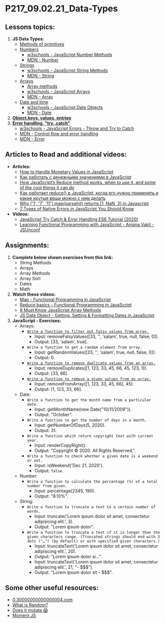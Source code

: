 # P217_09.02.21_Data-Types

## Lessons topics:

1. **JS Data Types:**
   - [Methods of primitives](https://javascript.info/primitives-methods)
   - [Numbers](https://javascript.info/number)
     - [w3schools - JavaScript Number Methods](https://www.w3schools.com/js/js_number_methods.asp)
     - [MDN - Number](https://developer.mozilla.org/en-US/docs/Web/JavaScript/Reference/Global_Objects/Number)
   - [Strings](https://javascript.info/string)
     - [w3schools - JavaScript String Methods](https://www.w3schools.com/js/js_string_methods.asp)
     - [MDN - String](https://developer.mozilla.org/en-US/docs/Web/JavaScript/Reference/Global_Objects/String)
   - [Arrays](https://javascript.info/array)
     - [Array methods](https://javascript.info/array-methods)
     - [w3schools - JavaScript Arrays](https://www.w3schools.com/js/js_arrays.asp)
     - [MDN - Array](https://developer.mozilla.org/en-US/docs/Web/JavaScript/Reference/Global_Objects/Array)
   - [Date and time](https://javascript.info/date)
     - [w3schools - JavaScript Date Objects](https://www.w3schools.com/js/js_dates.asp)
     - [MDN - Date](https://developer.mozilla.org/en-US/docs/Web/JavaScript/Reference/Global_Objects/Date)
2. **[Object.keys, values, entries](https://javascript.info/keys-values-entries)**
3. **[Error handling, "try..catch"](https://javascript.info/try-catch)**
     - [w3schools - JavaScript Errors - Throw and Try to Catch](https://www.w3schools.com/js/js_errors.asp)
     - [MDN - Control flow and error handling](https://developer.mozilla.org/en-US/docs/Web/JavaScript/Reference/Global_Objects/Date)
     - [MDN - Error](https://developer.mozilla.org/en-US/docs/Web/JavaScript/Reference/Global_Objects/Error)

## Articles to Read and additional videos:

- **Articles:**
  - [How to Handle Monetary Values in JavaScript](https://frontstuff.io/how-to-handle-monetary-values-in-javascript)
  - [Как работать с денежными значениями в JavaScript](https://medium.com/devschacht/how-to-handle-monetary-values-in-javascript-bb0706840f0e)
  - [How JavaScript’s Reduce method works, when to use it, and some of the cool things it can do](https://medium.com/free-code-camp/reduce-f47a7da511a9)
  - [Как работает reduce() в JavaScript, когда его нужно применять и какие крутые вещи можно с ним делать](https://medium.com/@stasonmars/%D0%BA%D0%B0%D0%BA-%D1%80%D0%B0%D0%B1%D0%BE%D1%82%D0%B0%D0%B5%D1%82-reduce-%D0%B2-javascript-%D0%BA%D0%BE%D0%B3%D0%B4%D0%B0-%D0%B5%D0%B3%D0%BE-%D0%BD%D1%83%D0%B6%D0%BD%D0%BE-%D0%BF%D1%80%D0%B8%D0%BC%D0%B5%D0%BD%D1%8F%D1%82%D1%8C-%D0%B8-%D0%BA%D0%B0%D0%BA%D0%B8%D0%B5-%D0%BA%D1%80%D1%83%D1%82%D1%8B%D0%B5-%D0%B2%D0%B5%D1%89%D0%B8-%D0%BC%D0%BE%D0%B6%D0%BD%D0%BE-%D1%81-%D0%BD%D0%B8%D0%BC-b650c397bee6)
  - [Why ['1', '7', '11'].map(parseInt) returns [1, NaN, 3] in Javascript](https://medium.com/dailyjs/parseint-mystery-7c4368ef7b21)
  - [7 Types of Native Errors in JavaScript You Should Know](https://blog.bitsrc.io/types-of-native-errors-in-javascript-you-must-know-b8238d40e492)
- **Videos:**
  - [JavaScript Try Catch & Error Handling ES6 Tutorial (2020)](https://youtu.be/ye-aIwGJKNg)
  - [Learning Functional Programming with JavaScript - Anjana Vakil - JSUnconf](https://youtu.be/e-5obm1G_FY)

## Assignments:

1. **Complete below shown exercises from this link:**
   - String Methods
   - Arrays
   - Array Methods
   - Array Sort
   - Dates
   - Math
2. **Watch these videos:**
   - [Map - Functional Programming in JavaScript](https://youtu.be/bCqtb-Z5YGQ?list=PL0zVEGEvSaeEd9hlmCXrk5yUyqUag-n84)
   - [Reduce basics - Functional Programming in JavaScript](https://youtu.be/Wl98eZpkp-c?list=PL0zVEGEvSaeEd9hlmCXrk5yUyqUag-n84)
   - [8 Must Know JavaScript Array Methods](https://youtu.be/R8rmfD9Y5-c)
   - [JS Date Object - Getting, Setting & Formatting Dates in JavaScript](https://youtu.be/-eRsWqwcPuk)
3. **JavaScript - Exercises:**
   - Arrays:
     - [`Write a function to filter out falsy values from array.`](https://user-images.githubusercontent.com/74110914/102804742-98769200-43d3-11eb-88a8-94b45ccff3cb.jpg)
       - Input: removeFalsyValues([33, '', 'salam', true, null, false, 0]).
       - Output: [33, 'salam', true].
     - `Write a function to get a random element from array.`
       - Input: getRandomValues([33, '', 'salam', true, null, false, 0]).
       - Output: 0.
     - [`Write a function to remove duplicate values from an array.`](https://user-images.githubusercontent.com/74110914/102804735-96143800-43d3-11eb-994a-0a83cb015c1f.jpg)
       - Input: removeDuplicates([1, 123, 33, 45, 66, 45, 123, 1]).
       - Output: [33, 66].
     - [`Write a function to remove a given values from an array.`](https://user-images.githubusercontent.com/74110914/102804739-97ddfb80-43d3-11eb-9954-5c5ad00d2c0c.jpg)
       - Input: removeFromArray([1, 123, 33, 45, 66], 45).
       - Output: [1, 123, 33, 66].
   - Date:
     - `Write a function to get the month name from a particular date.`
       - Input: getMonthName(new Date("10/11/2009")).
       - Output: "October".
     - `Write a function to get the number of days in a month.`
       - Input: getNumberOfDays(5, 2020).
       - Output: 31.
     - `Write a function which return copyright text with current year.`
       - Input: renderCopyRight().
       - Output: "Copyright © 2020. All Rights Reserved.".
     - `Write a function to check whether a given date is a weekend or not.`
       - Input: isWeekend('Dec 21, 2020').
       - Output: `false`.
   - Number:
     - `Write a function to calculate the percentage (%) of a total number from given.`
       - Input: percentage(2345, 190).
       - Output: "8.10%".
   - String:
     - `Write a function to truncate a text to a certain number of words.`
       - Input: truncate('Lorem ipsum dolor sit amet, consectetur adipisicing elit.', 3).
       - Output: "Lorem ipsum dolor".
     - `Write a function to truncate a text if it is longer than the given characters range. (Truncated strings should end with 3 dots ("…") (by default) or with specified given characters.)`
       - Input: truncateText('Lorem ipsum dolor sit amet, consectetur adipisicing elit.', 20).
       - Output: "Lorem ipsum dolor si…".
       - Input: truncateText('Lorem ipsum dolor sit amet, consectetur adipisicing elit.', 21, "- $$$").
       - Output: "Lorem ipsum dolor sit - $$$".


## Some other useful resources:

- [0.30000000000000004.com](https://0.30000000000000004.com/)
- [What is Random?](https://youtu.be/9rIy0xY99a0)
- [Does it mutate 😱](https://doesitmutate.xyz/)
- [Moment JS](https://momentjs.com/)
